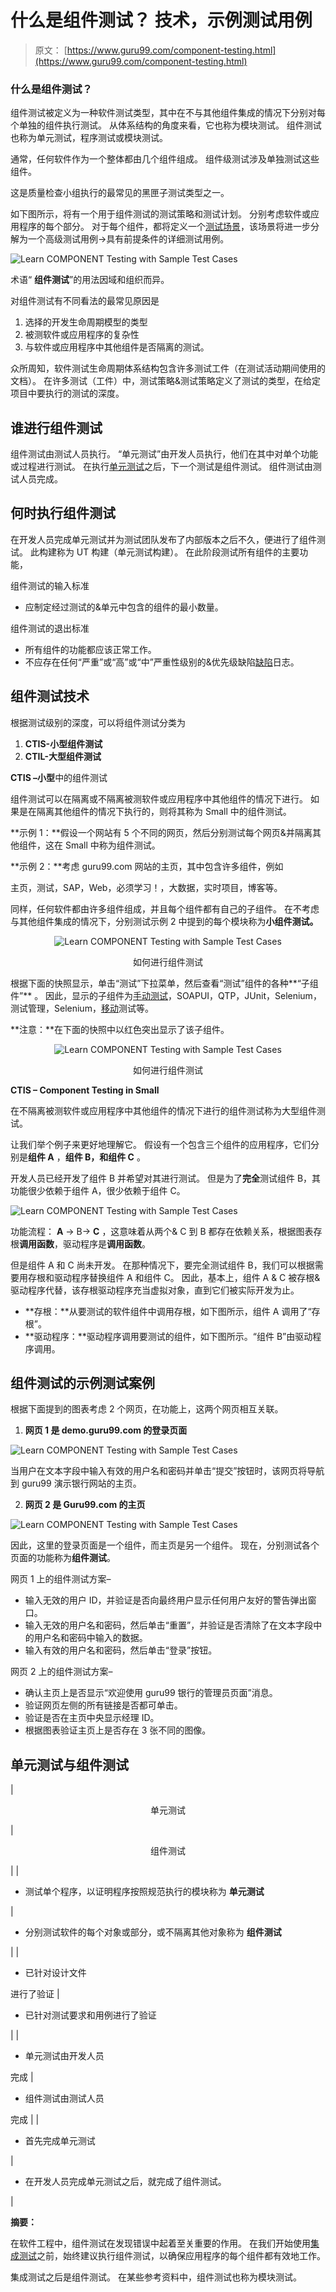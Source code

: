 # 什么是组件测试？ 技术，示例测试用例

> 原文： [https://www.guru99.com/component-testing.html](https://www.guru99.com/component-testing.html)

### 什么是组件测试？

组件测试被定义​​为一种软件测试类型，其中在不与其他组件集成的情况下分别对每个单独的组件执行测试。 从体系结构的角度来看，它也称为模块测试。 组件测试也称为单元测试，程序测试或模块测试。

通常，任何软件作为一个整体都由几个组件组成。 组件级测试涉及单独测试这些组件。

这是质量检查小组执行的最常见的黑匣子测试类型之一。

如下图所示，将有一个用于组件测试的测试策略和测试计划。 分别考虑软件或应用程序的每个部分。 对于每个组件，都将定义一个[测试场景](/test-scenario.html)，该场景将进一步分解为一个高级测试用例->具有前提条件的详细测试用例。

![Learn COMPONENT Testing with Sample Test Cases](img/f330cf78316b83e272618c10ee81f816.png)

术语“ **组件测试**”的用法因域和组织而异。

对组件测试有不同看法的最常见原因是

1.  选择的开发生命周期模型的类型
2.  被测软件或应用程序的复杂性
3.  与软件或应用程序中其他组件是否隔离的测试。

众所周知，软件测试生命周期体系结构包含许多测试工件（在测试活动期间使用的文档）。 在许多测试（工件）中，测试策略&测试策略定义了测试的类型，在给定项目中要执行的测试的深度。

## 谁进行组件测试

组件测试由测试人员执行。 “单元测试”由开发人员执行，他们在其中对单个功能或过程进行测试。 在执行[单元测试](/unit-testing-guide.html)之后，下一个测试是组件测试。 组件测试由测试人员完成。

## 何时执行组件测试

在开发人员完成单元测试并为测试团队发布了内部版本之后不久，便进行了组件测试。 此构建称为 UT 构建（单元测试构建）。 在此阶段测试所有组件的主要功能，

组件测试的输入标准

*   应制定经过测试的&单元中包含的组件的最小数量。

组件测试的退出标准

*   所有组件的功能都应该正常工作。
*   不应存在​​任何“严重”或“高”或“中”严重性级别的&优先级缺陷[缺陷](/defect-management-process.html)日志。

## 组件测试技术

根据测试级别的深度，可以将组件测试分类为

1.  **CTIS-小型组件测试**
2.  **CTIL-大型组件测试**

**CTIS –小型**中的组件测试

组件测试可以在隔离或不隔离被测软件或应用程序中其他组件的情况下进行。 如果是在隔离其他组件的情况下执行的，则将其称为 Small 中的组件测试。

**示例 1：**假设一个网站有 5 个不同的网页，然后分别测试每个网页&并隔离其他组件，这在 Small 中称为组件测试。

**示例 2：**考虑 guru99.com 网站的主页，其中包含许多组件，例如

主页，测试，SAP，Web，必须学习！，大数据，实时项目，博客等。

同样，任何软件都由许多组件组成，并且每个组件都有自己的子组件。 在不考虑与其他组件集成的情况下，分别测试示例 2 中提到的每个模块称为**小组件测试。**

<center>

<figure>

![Learn COMPONENT Testing with Sample Test Cases](img/c3ef6e6ba04e5ac72e3241fd78dd6ff5.png) 

<figcaption>如何进行组件测试</figcaption>

</figure>

</center>

根据下面的快照显示，单击“测试”下拉菜单，然后查看“测试”组件的各种**“子组件”** 。 因此，显示的子组件为[手动测试](/manual-testing.html)，SOAPUI，QTP，JUnit，Selenium，测试管理，Selenium，[移动](/mobile-testing.html)测试等。

**注意：**在下面的快照中以红色突出显示了该子组件。

<center>

<figure>

![Learn COMPONENT Testing with Sample Test Cases](img/61cbcbfde99d6f6717955287bfdc8484.png) 

<figcaption>如何进行组件测试</figcaption>

</figure>

</center>

**CTIS – Component Testing in Small**

在不隔离被测软件或应用程序中其他组件的情况下进行的组件测试称为大型组件测试。

让我们举个例子来更好地理解它。 假设有一个包含三个组件的应用程序，它们分别是**组件 A** ，**组件 B，**和**组件 C** 。

开发人员已经开发了组件 B 并希望对其进行测试。 但是为了**完全**测试组件 B，其功能很少依赖于组件 A，很少依赖于组件 C。

![Learn COMPONENT Testing with Sample Test Cases](img/f56d0586410744233790091e1290785c.png)

功能流程： **A** -> B-> **C** ，这意味着从两个& C 到 B 都存在依赖关系，根据图表存根**调用函数**，驱动程序是**调用函数**。

但是组件 A 和 C 尚未开发。 在那种情况下，要完全测试组件 B，我们可以根据需要用存根和驱动程序替换组件 A 和组件 C。 因此，基本上，组件 A & C 被存根&驱动程序代替，该存根驱动程序充当虚拟对象，直到它们被实际开发为止。

*   **存根：**从要测试的软件组件中调用存根，如下图所示，组件 A 调用了“存根”。
*   **驱动程序：**驱动程序调用要测试的组件，如下图所示。“组件 B”由驱动程序调用。

## 组件测试的示例测试案例

根据下面提到的图表考虑 2 个网页，在功能上，这两个网页相互关联。

1.  **网页 1 是 demo.guru99.com 的登录页面**

![Learn COMPONENT Testing with Sample Test Cases](img/ba04ebe708747d29c58f939fc0c2f9b3.png)

当用户在文本字段中输入有效的用户名和密码并单击“提交”按钮时，该网页将导航到 guru99 演示银行网站的主页。

2.  **网页 2 是 Guru99.com 的主页**

![Learn COMPONENT Testing with Sample Test Cases](img/57103891ad89d2c4855132dc1d3e4642.png)

因此，这里的登录页面是一个组件，而主页是另一个组件。 现在，分别测试各个页面的功能称为**组件测试**。

网页 1 上的组件测试方案–

*   输入无效的用户 ID，并验证是否向最终用户显示任何用户友好的警告弹出窗口。
*   输入无效的用户名和密码，然后单击“重置”，并验证是否清除了在文本字段中的用户名和密码中输入的数据。
*   输入有效的用户名和密码，然后单击“登录”按钮。

网页 2 上的组件测试方案–

*   确认主页上是否显示“欢迎使用 guru99 银行的管理员页面”消息。
*   验证网页左侧的所有链接是否都可单击。
*   验证是否在主页中央显示经理 ID。
*   根据图表验证主页上是否存在 3 张不同的图像。

## 单元测试与组件测试

| 

<center>单元测试</center>

 | 

<center>组件测试</center>

 |
| 

*   测试单个程序，以证明程序按照规范执行的模块称为 **单元测试**

 | 

*   分别测试软件的每个对象或部分，或不隔离其他对象称为 **组件测试**

 |
| 

*   已针对设计文件

进行了验证 | 

*   已针对测试要求和用例进行了验证

 |
| 

*   单元测试由开发人员

完成 | 

*   组件测试由测试人员

完成 |
| 

*   首先完成单元测试

 | 

*   在开发人员完成单元测试之后，就完成了组件测试。

 |

**摘要：**

在软件工程中，组件测试在发现错误中起着至关重要的作用。 在我们开始使用[集成测试](/integration-testing.html)之前，始终建议执行组件测试，以确保应用程序的每个组件都有效地工作。

集成测试之后是组件测试。 在某些参考资料中，组件测试也称为模块测试。